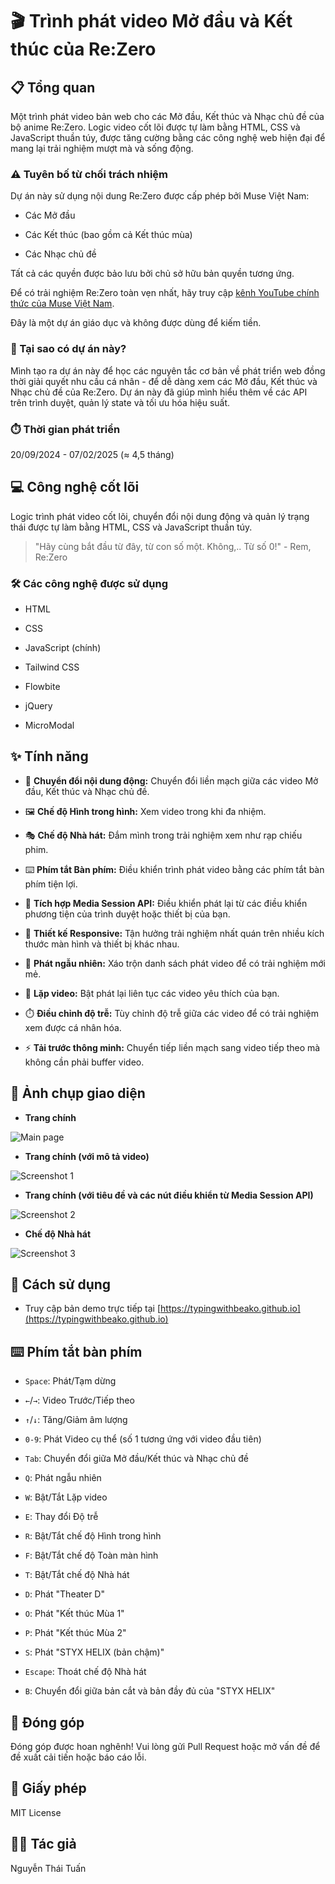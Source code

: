 
# 🎬 Trình phát video Mở đầu và Kết thúc của Re:Zero

## 📋 Tổng quan 

Một trình phát video bản web cho các Mở đầu, Kết thúc và Nhạc chủ đề của bộ anime Re:Zero. Logic video cốt lõi được tự làm bằng HTML, CSS và JavaScript thuần túy, được tăng cường bằng các công nghệ web hiện đại để mang lại trải nghiệm mượt mà và sống động.

### ⚠️ Tuyên bố từ chối trách nhiệm

Dự án này sử dụng nội dung Re:Zero được cấp phép bởi Muse Việt Nam:

- Các Mở đầu

- Các Kết thúc (bao gồm cả Kết thúc mùa)

- Các Nhạc chủ đề

Tất cả các quyền được bảo lưu bởi chủ sở hữu bản quyền tương ứng.


Để có trải nghiệm Re:Zero toàn vẹn nhất, hãy truy cập [kênh YouTube chính thức của Muse Việt Nam](https://www.youtube.com/c/MuseVi%E1%BB%87tNam).

Đây là một dự án giáo dục và không được dùng để kiếm tiền.

### 🤔 Tại sao có dự án này?

Mình tạo ra dự án này để học các nguyên tắc cơ bản về phát triển web đồng thời giải quyết nhu cầu cá nhân - để dễ dàng xem các Mở đầu, Kết thúc và Nhạc chủ đề của Re:Zero. Dự án này đã giúp mình hiểu thêm về các API trên trình duyệt, quản lý state và tối ưu hóa hiệu suất.

### ⏱️ Thời gian phát triển

20/09/2024 - 07/02/2025 (≈ 4,5 tháng)

## 💻 Công nghệ cốt lõi

Logic trình phát video cốt lõi, chuyển đổi nội dung động và quản lý trạng thái được tự làm bằng HTML, CSS và JavaScript thuần túy.

> "Hãy cùng bắt đầu từ đây, từ con số một. Không,.. Từ số 0!" - Rem, Re:Zero

### 🛠️ Các công nghệ được sử dụng

- HTML

- CSS

- JavaScript (chính)

- Tailwind CSS
  
- Flowbite

- jQuery

- MicroModal

## ✨ Tính năng

-  🔄 **Chuyển đổi nội dung động:** Chuyển đổi liền mạch giữa các video Mở đầu, Kết thúc và Nhạc chủ đề.

-  🖼️ **Chế độ Hình trong hình:** Xem video trong khi đa nhiệm.

-  🎭 **Chế độ Nhà hát:** Đắm mình trong trải nghiệm xem như rạp chiếu phim.

-  ⌨️ **Phím tắt Bàn phím:** Điều khiển trình phát video bằng các phím tắt bàn phím tiện lợi.

-  🎵 **Tích hợp Media Session API:** Điều khiển phát lại từ các điều khiển phương tiện của trình duyệt hoặc thiết bị của bạn.

-  📱 **Thiết kế Responsive:** Tận hưởng trải nghiệm nhất quán trên nhiều kích thước màn hình và thiết bị khác nhau.

-  🔀 **Phát ngẫu nhiên:** Xáo trộn danh sách phát video để có trải nghiệm mới mẻ.

-  🔁 **Lặp video:** Bật phát lại liên tục các video yêu thích của bạn.

-  ⏱️ **Điều chỉnh độ trễ:** Tùy chỉnh độ trễ giữa các video để có trải nghiệm xem được cá nhân hóa.

-   ⚡ **Tải trước thông minh:** Chuyển tiếp liền mạch sang video tiếp theo mà không cần phải buffer video.


## 📸 Ảnh chụp giao diện


- **Trang chính**


![Main page](Other_Files/Screenshots/Main-page.png)


 - **Trang chính (với mô tả video)**


![Screenshot 1](Other_Files/Screenshots/Main-page%201.png)


- **Trang chính (với tiêu đề và các nút điều khiển từ Media Session API)**


![Screenshot 2](Other_Files/Screenshots/Main-page%202.png)


- **Chế độ Nhà hát**


![Screenshot 3](Other_Files/Screenshots/Theater%20mode.png)


## 🚀 Cách sử dụng

- Truy cập bản demo trực tiếp tại [https://typingwithbeako.github.io](https://typingwithbeako.github.io)

## ⌨️ Phím tắt bàn phím

-  `Space`: Phát/Tạm dừng

-  `←`/`→`: Video Trước/Tiếp theo

-  `↑`/`↓`: Tăng/Giảm âm lượng

-  `0-9`: Phát Video cụ thể (số 1 tương ứng với video đầu tiên) 

-  `Tab`: Chuyển đổi giữa Mở đầu/Kết thúc và Nhạc chủ đề

-  `Q`: Phát ngẫu nhiên

-  `W`: Bật/Tắt Lặp video

-  `E`: Thay đổi Độ trễ

-  `R`: Bật/Tắt chế độ Hình trong hình

-  `F`: Bật/Tắt chế độ Toàn màn hình

-  `T`: Bật/Tắt chế độ Nhà hát

-  `D`: Phát "Theater D"

-  `O`: Phát "Kết thúc Mùa 1"

-  `P`: Phát "Kết thúc Mùa 2"

-  `S`: Phát "STYX HELIX (bản chậm)"

-  `Escape`: Thoát chế độ Nhà hát

-  `B`: Chuyển đổi giữa bản cắt và bản đầy đủ của "STYX HELIX"

## 👥 Đóng góp

Đóng góp được hoan nghênh! Vui lòng gửi Pull Request hoặc mở vấn đề để đề xuất cải tiến hoặc báo cáo lỗi.

## 📄 Giấy phép

MIT License

## 👨‍💻 Tác giả

Nguyễn Thái Tuấn